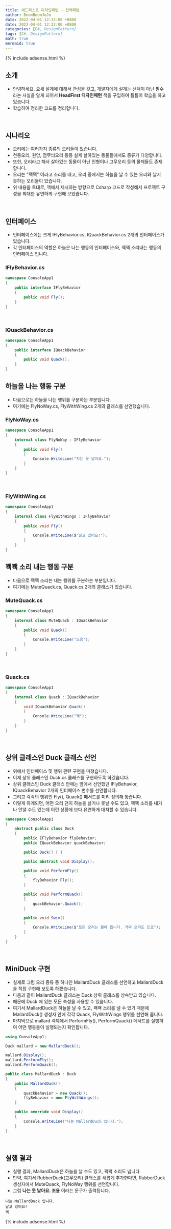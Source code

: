 ```yaml
---
title: 헤드퍼스트 디자인패턴 - 전략패턴
author: BeomBeomJoJo
date: 2022-04-01 12:33:00 +0800
date: 2022-04-01 12:33:00 +0800
categories: [C#, DesignPattern]
tags: [C#, DesignPattern]
math: true
mermaid: true
---
```


{% include adsense.html %}

## **소개**
* 안녕하세요. 요새 설계에 대해서 관심을 갖고, 개발자에게 설계는 선택이 아닌 필수라는 사실을 알게 되어서 **HeadFirst 디자인패턴** 책을 구입하여 틈틈이 학습을 하고 있습니다.
* 학습하여 정리한 코드를 정리합니다.

<br/>

## **시나리오**
* 오리에는 여러가지 종류의 오리들이 있습니다.
* 천둥오리, 원앙, 점무늬오리 등등 실제 살아있는 동물들에서도 종류가 다양합니다.
* 또한, 오리라고 해서 살아있는 동물이 아닌 인형이나 고무오리 등의 물체들도 존재합니다.
* 오리는 "꽥꽥" 이라고 소리를 내고, 오리 중에서는 하늘을 날 수 있는 오리와 날지 못하는 오리들이 있습니다.
* 위 내용을 토대로, 책에서 제시하는 방향으로 Csharp 코드로 작성해서 프로젝트 구성을 최대한 유연하게 구현해 보았습니다.

<br/>

## **인터페이스**
* 인터페이스에는 크게 IFlyBehavior.cs, IQuackBehavior.cs 2개의 인터페이스가 있습니다.
* 각 인터페이스의 역할은 하늘은 나는 행동의 인터페이스와, 꽥꽥 소리내는 행동의 인터페이스 입니다.

### **IFlyBehavior.cs**

```csharp
namespace ConsoleApp1
{
    public interface IFlyBehavior
    {
        public void Fly();
    }
}
```

<br/>

### **IQuackBehavior.cs**

```csharp
namespace ConsoleApp1
{
    public interface IQuackBehavior
    {
        public void Quack();
    }
}
```

## **하늘을 나는 행동 구분**
* 다음으로는 하늘을 나는 행위를 구분하는 부분입니다.
* 여기에는 FlyNoWay.cs, FlyWithWing.cs 2개의 클래스를 선언했습니다.

### **FlyNoWay.cs**
```csharp
namespace ConsoleApp1
{
    internal class FlyNoWay : IFlyBehavior
    {
        public void Fly()
        {
            Console.WriteLine("저는 못 날아요.");
        }
    }
}
```

<br/>

### **FlyWithWing.cs**

```csharp
namespace ConsoleApp1
{
    internal class FlyWithWings : IFlyBehavior
    {
        public void Fly()
        {
            Console.WriteLine($"날고 있어요!");
        }
    }
}
```

## **꽥꽥 소리 내는 행동 구분**
* 다음으로 꽥꽥 소리는 내는 행위를 구분하는 부분입니다.
* 여기에는 MuteQuack.cs, Quack.cs 2개의 클래스가 있습니다.

### **MuteQuack.cs**

```csharp
namespace ConsoleApp1
{
    internal class MuteQuack : IQuackBehavior
    {
        public void Quack()
        {
            Console.WriteLine("조용");
        }
    }
}
```

<br/>

### **Quack.cs**

```csharp
namespace ConsoleApp1
{
    internal class Quack : IQuackBehavior
    {
        void IQuackBehavior.Quack()
        {
            Console.WriteLine("꽥");
        }
    }
}
```

<br/>

## **상위 클래스인 Duck 클래스 선언**
* 위에서 인터페이스 및 행위 관련 구현을 마쳤습니다.
* 이제 상위 클래스인 Duck.cs 클래스를 구현하도록 하겠습니다.
* 상위 클래스인 Duck 클래스 안에는 앞에서 선언했던 IFlyBehavior, IQuackBehavior 2개의 인터페이스 변수를 선언합니다.
* 그리고 각각의 행위인 Fly(), Quack() 메서드를 미리 정의해 놓습니다.
* 이렇게 하게되면, 어떤 오리 던지 하늘을 날거나 못날 수도 있고, 꽥꽥 소리를 내거나 안낼 수도 있는데 이런 상황에 보다 유연하게 대처할 수 있습니다.

```csharp
namespace ConsoleApp1
{
    abstract public class Duck
    {
        public IFlyBehavior flyBehavior;
        public IQuackBehavior quackBehavior;

        public Duck() { }

        public abstract void Display();

        public void PerformFly()
        {
            flyBehavior.Fly();
        }

        public void PerformQuack()
        {
            quackBehavior.Quack();
        }

        public void Swim()
        {
            Console.WriteLine($"모든 오리는 물에 뜹니다. 가짜 오리도 뜨죠");
        }
    }
}
```

<br/>

## **MiniDuck 구현**
* 실제로 그럼 오리 종류 중 하나인 MallardDuck 클래스를 선언하고 MallardDuck을 직접 구현해 보도록 하겠습니다.
* 다음과 같이 MallardDuck 클래스는 Duck 상위 클래스를 상속받고 있습니다.
* 때문에 Duck 에 있는 모든 속성을 사용할 수 있습니다.
* 여기서 MallardDuck은 하늘을 날 수 있고, 꽥꽥 소리를 낼 수 있기 때문에 MallardDuck() 생성자 안에 각각 Quack, FlyWithWings 행위를 선언해 줍니다.
* 마지막으로 mallard 객체에서 PerformFly(), PerformQuack() 메서드를 실행하여 어떤 행동들이 실행되는지 확인합니다.

```csharp
using ConsoleApp1;

Duck mallard = new MallardDuck();

mallard.Display();
mallard.PerformFly();
mallard.PerformQuack();

public class MallardDuck : Duck
{
    public MallardDuck()
    {
        quackBehavior = new Quack();
        flyBehavior = new FlyWithWings();
    }

    public override void Display()
    {
        Console.WriteLine("나는 MallardDuck 입니다.");
    }
}
```

<br/>

## **실행 결과**
* 실행 결과, MallardDuck은 하늘을 날 수도 있고, 꽥꽥 소리도 냅니다.
* 만약, 여기서 RubberDuck(고무오리) 클래스를 새롭게 추가한다면, RubberDuck 생성자에서 MuteQuack, FlyNoWay 행위를 선언합니다.
* 그럼 **나는 못 날아요. 조용** 이라는 문구가 출력됩니다.

```console
나는 MallardDuck 입니다.
날고 있어요!
꽥
```

{% include adsense.html %}